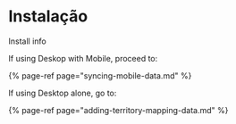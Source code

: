 # Instalação

Install info



If using Deskop with Mobile, proceed to:

{% page-ref page="syncing-mobile-data.md" %}



If using Desktop alone, go to:

{% page-ref page="adding-territory-mapping-data.md" %}



